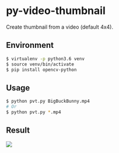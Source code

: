 # py-video-thumbnail

Create thumbnail from a video (default 4x4).

## Environment
```bash
$ virtualenv -p python3.6 venv
$ source venv/bin/activate
$ pip install opencv-python
```

## Usage

```bash
$ python pvt.py BigBuckBunny.mp4
# Or
$ python pvt.py *.mp4
```

## Result

![](img/BigBuckBunny.jpg)